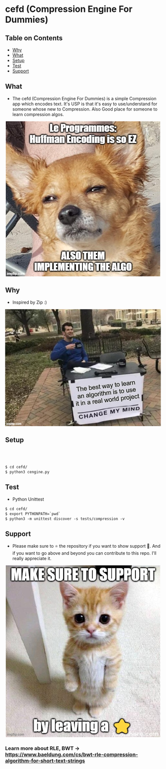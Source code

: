 # cefd (Compression Engine For Dummies)


## Table on Contents
- [Why](#why)
- [What](#what)
- [Setup](#setup)
- [Test](#test)
- [Support](#support)

## What
- The cefd (Compression Engine For Dummies) is a simple Compression app which encodes text. It's USP is that it's easy to use/understand for someone whose new to Compression.
Also Good place for someone to learn compression algos.

<p align="center">
  <img src="https://github.com/namansharma18899/cefd/blob/main/assets/images/7x6o5x.jpg" />
</p>

## Why
- Inspired by Zip :)


<p align="center">
  <img src="https://github.com/namansharma18899/cefd/blob/main/assets/images/7x6ndo.jpg" />
</p>



## Setup
```



$ cd cefd/
$ python3 cengine.py
```
## Test


- Python Unittest 
```
$ cd cefd/
$ export PYTHONPATH=`pwd`
$ python3 -m unittest discover -s tests/compression -v
```
## Support
- Please make sure to ⭐ the repository if you want to show support 💌. And if you want to go above and beyond you can contribute to this repo. I'll really appreciate it.

<p align="center">
  <img src="https://github.com/namansharma18899/cefd/blob/main/assets/images/7x6nq5.jpg" />
</p>

### Learn more about RLE, BWT -> https://www.baeldung.com/cs/bwt-rle-compression-algorithm-for-short-text-strings
